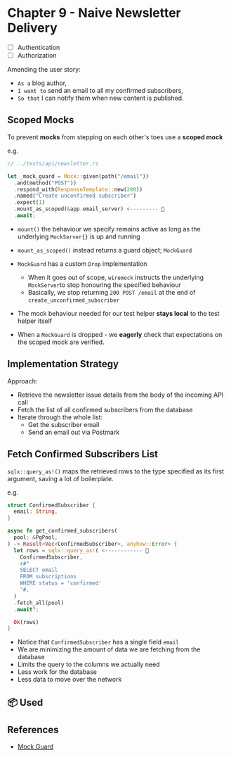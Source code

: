 # Chapter 9 - Naive Newsletter Delivery

- [ ] Authentication
- [ ] Authorization

Amending the user story:

- `As a` blog author,
- `I want to` send an email to all my confirmed subscribers,
- `So that` I can notify them when new content is published.

## Scoped Mocks

To prevent **mocks** from stepping on each other's toes use a **scoped mock**

e.g.

```rs
// ../tests/api/newsletter.rs

let _mock_guard = Mock::given(path("/email"))
  .and(method("POST"))
  .respond_with(ResponseTemplate::new(200))
  .named("Create unconfirmed subscriber")
  .expect(1)
  .mount_as_scoped(&app.email_server) <--------- 👀
  .await;
```

- `mount()` the behaviour we specify remains active as long as the underlying `MockServer{}` is up and running
- `mount_as_scoped()` instead returns a guard object; `MockGuard`

- `MockGuard` has a custom `Drop` implementation
  - When it goes out of scope, `wiremock` instructs the underlying `MockServer`to stop honouring the specified behaviour
  - Basically, we stop returning `200 POST /email` at the end of `create_unconfirmed_subscriber`
- The mock behaviour needed for our test helper **stays local** to the test helper itself
- When a `MockGuard` is dropped - we **eagerly** check that expectations on the scoped mock are verified.

## Implementation Strategy

Approach:

- Retrieve the newsletter issue details from the body of the incoming API call
- Fetch the list of all confirmed subscribers from the database
- Iterate through the whole list:
  - Get the subscriber email
  - Send an email out via Postmark

## Fetch Confirmed Subscribers List

`sqlx::query_as!()` maps the retrieved rows to the type specified as its first argument, saving a lot of boilerplate.

e.g.

```rust
struct ConfirmedSubscriber {
  email: String,
}

async fn get_confirmed_subscribers(
  pool: &PgPool,
) -> Result<Vec<ConfirmedSubscriber>, anyhow::Error> {
  let rows = sqlx::query_as!( <------------ 👀
    ConfirmedSubscriber,
    r#"
    SELECT email
    FROM subscriptions
    WHERE status = 'confirmed'
    "#,
  )
  .fetch_all(pool)
  .await?;

  Ok(rows)
}
```

- Notice that `ConfirmedSubscriber` has a single field `email`
- We are minimizing the amount of data we are fetching from the database
- Limits the query to the columns we actually need
- Less work for the database
- Less data to move over the network

## 📦 Used

## References

- [Mock Guard](https://docs.rs/wiremock/0.5.6/wiremock/struct.MockGuard.html)
